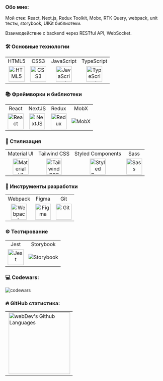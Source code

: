 ### Обо мне:

Мой стек: React, Next.js, Redux Toolkit, Mobx, RTK Query, webpack, unit тесты, storybook, UIKit библиотеки.

Взаимодействие с backend через RESTful API, WebSocket.

### 🛠️ Основные технологии

<table width='100%'>
<tr>
    <td align="center">HTML5</td>
    <td align="center">CSS3</td>
    <td align="center">JavaScript</td>
    <td align="center">TypeScript</td>
  </tr>
  <tr>
    <td align="center">
      <img src="https://profilinator.rishav.dev/skills-assets/html5-original-wordmark.svg" alt="HTML5" width="50" height="50">
    </td>
    <td align="center">
      <img src="https://profilinator.rishav.dev/skills-assets/css3-original-wordmark.svg" alt="CSS3" width="50" height="50">
    </td>
    <td align="center">
      <img src="https://profilinator.rishav.dev/skills-assets/javascript-original.svg" alt="JavaScript" width="50" height="50">
    </td>
    <td align="center">
      <img src="https://profilinator.rishav.dev/skills-assets/typescript-original.svg" alt="TypeScript" width="50" height="50">
    </td>

  </tr>
</table>

### 📚 Фреймворки и библиотеки

<table>
  <tr>
    <td align="center">React</td>
    <td align="center">NextJS</td>
    <td align="center">Redux</td>
    <td align="center">MobX</td>
  </tr>
  <tr>
    <td align="center">
      <img src="https://profilinator.rishav.dev/skills-assets/react-original-wordmark.svg" alt="React" width="50" height="50">
    </td>
    <td align="center">
      <img src="https://profilinator.rishav.dev/skills-assets/nextjs.png" alt="NextJS" width="50" height="50">
    </td>
    <td align="center">
      <img src="https://profilinator.rishav.dev/skills-assets/redux-original.svg" alt="Redux" width="50" height="50">
    </td>
    <td align="center">
      <img src="https://a11ybadges.com/badge?logo=mobx" alt="MobX">
    </td>

  </tr>
</table>

### 🎨 Стилизация

<table style="width: 100%; text-align: center;">
  <tr>
    <td align="center">Material UI</td>
    <td align="center">Tailwind CSS</td>
    <td align="center">Styled Components</td>
    <td align="center">Sass</td>
  </tr>
  <tr>
    <td align="center">
      <img src="https://profilinator.rishav.dev/skills-assets/mui.png" alt="Material UI" width="50" height="50">
    </td>
    <td align="center">
      <img src="https://profilinator.rishav.dev/skills-assets/tailwindcss.svg" alt="Tailwind CSS" width="50" height="50">
    </td>
    <td align="center">
      <img src="https://profilinator.rishav.dev/skills-assets/styled-components.png" alt="Styled Components" width="50" height="50">
    </td>
    <td align="center">
      <img src="https://profilinator.rishav.dev/skills-assets/sass-original.svg" alt="Sass" width="50" height="50">
    </td>
  </tr>
</table>

### 🧪 Инструменты разработки

<table style="width: 100%; text-align: center;">
  <tr>
    <td align="center">Webpack</td>
    <td align="center">Figma</td>
    <td align="center">Git</td>
  </tr>
  <tr>
    <td align="center">
      <img src="https://profilinator.rishav.dev/skills-assets/webpack-original.svg" alt="Webpack" width="50" height="50">
    </td>
    <td align="center">
      <img src="https://profilinator.rishav.dev/skills-assets/figma-icon.svg" alt="Figma" width="50" height="50">
    </td>
    <td align="center">
      <img src="https://profilinator.rishav.dev/skills-assets/git-scm-icon.svg" alt="Git" width="50" height="50">
    </td>
  </tr>
</table>

### ⚙️ Тестирование

<table style="width: 100%; text-align: center;">
  <tr>
    <td align="center">Jest</td>
    <td align="center">Storybook</td>
  </tr>
  <tr>
    <td align="center">
      <img src="https://profilinator.rishav.dev/skills-assets/jest.svg" alt="Jest" width="50" height="50">
    </td>       
    <td align="center">
      <img src="https://img.shields.io/badge/-Storybook-FF4785?style=for-the-badge&logo=storybook&logoColor=white" alt="Storybook">
    </td>
  </tr>
</table>

### 💻 Codewars:

![codewars](https://www.codewars.com/users/hyper-richi/badges/large)

### :fire: GitHub статистика:

<table>
  <tr>  
    <td>
      <img height="195px" align="right" alt="webDev's Github Languages" src="https://github-readme-stats-sigma-five.vercel.app/api/top-langs/?username=hyper-richi&layout=compact&theme=vision-friendly-dark" />
    </td>
  </tr>
</table>
